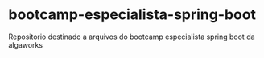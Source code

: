 # bootcamp-especialista-spring-boot

Repositorio destinado a arquivos do bootcamp especialista spring boot da algaworks
